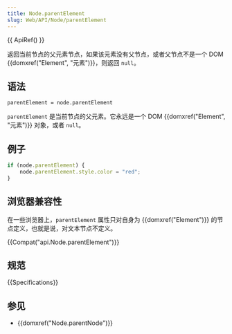 ```yaml
---
title: Node.parentElement
slug: Web/API/Node/parentElement
---
```

{{ ApiRef() }}

返回当前节点的父元素节点，如果该元素没有父节点，或者父节点不是一个 DOM {{domxref("Element", "元素")}}，则返回 `null`。

## 语法

```plain
parentElement = node.parentElement
```

`parentElement` 是当前节点的父元素。它永远是一个 DOM {{domxref("Element", "元素")}} 对象，或者 `null`。

## 例子

```js
if (node.parentElement) {
    node.parentElement.style.color = "red";
}
```

## 浏览器兼容性

在一些浏览器上，`parentElement` 属性只对自身为 {{domxref("Element")}} 的节点定义，也就是说，对文本节点不定义。

{{Compat("api.Node.parentElement")}}

## 规范

{{Specifications}}

## 参见

- {{domxref("Node.parentNode")}}
